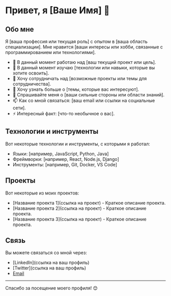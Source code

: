 # Привет, я [Ваше Имя] 👋

## Обо мне

Я [ваша профессия или текущая роль] с опытом в [ваша область специализации]. Мне нравится [ваши интересы или хобби, связанные с программированием или технологиями]. 

- 🔭 В данный момент работаю над [ваш текущий проект или цель].
- 🌱 В данный момент изучаю [технологии или навыки, которые вы хотите освоить].
- 👯 Хочу сотрудничать над [возможные проекты или темы для сотрудничества].
- 🤔 Хочу узнать больше о [темы, которые вас интересуют].
- 💬 Спрашивайте меня о [ваши сильные стороны или области знаний].
- 📫 Как со мной связаться: [ваш email или ссылки на социальные сети].
- ⚡️ Интересный факт: [что-то необычное о вас].

## Технологии и инструменты

Вот некоторые технологии и инструменты, с которыми я работал:

- Языки: [например, JavaScript, Python, Java]
- Фреймворки: [например, React, Node.js, Django]
- Инструменты: [например, Git, Docker, VS Code]

## Проекты

Вот некоторые из моих проектов:

- [Название проекта 1](ссылка на проект) - Краткое описание проекта.
- [Название проекта 2](ссылка на проект) - Краткое описание проекта.
- [Название проекта 3](ссылка на проект) - Краткое описание проекта.

## Связь

Вы можете связаться со мной через:

- [LinkedIn](ссылка на ваш профиль)
- [Twitter](ссылка на ваш профиль)
- [Email](mailto:ваш_email@example.com)

---

Спасибо за посещение моего профиля! 😊
